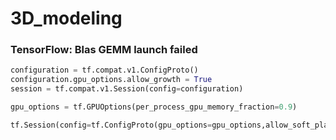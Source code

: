 # 3D_modeling


### TensorFlow: Blas GEMM launch failed

```python 
configuration = tf.compat.v1.ConfigProto()
configuration.gpu_options.allow_growth = True
session = tf.compat.v1.Session(config=configuration)
```
```python
gpu_options = tf.GPUOptions(per_process_gpu_memory_fraction=0.9)

tf.Session(config=tf.ConfigProto(gpu_options=gpu_options,allow_soft_placement=True)
```
